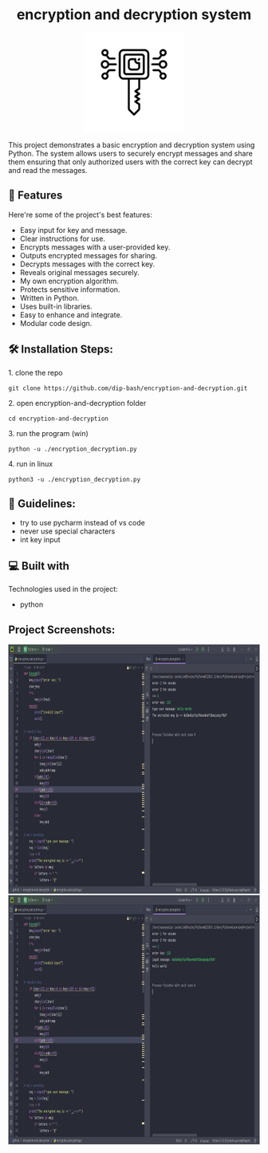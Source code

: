 <h1 align="center" id="title">encryption and decryption system</h1>

<p align="center"><img src="img/encryption-line-icon-icon-for-your-website-mobile-presentation-and-logo-design-vector.jpg" alt="project-image" width="200" height="200/"></p>

<p id="description">This project demonstrates a basic encryption and decryption system using Python. The system allows users to securely encrypt messages and share them ensuring that only authorized users with the correct key can decrypt and read the messages.</p>

  
  
<h2>🧐 Features</h2>

Here're some of the project's best features:

*   Easy input for key and message.
*   Clear instructions for use.
*   Encrypts messages with a user-provided key.
*   Outputs encrypted messages for sharing.
*   Decrypts messages with the correct key.
*   Reveals original messages securely.
*   My own encryption algorithm.
*   Protects sensitive information.
*   Written in Python.
*   Uses built-in libraries.
*   Easy to enhance and integrate.
*   Modular code design.

<h2>🛠️ Installation Steps:</h2>

<p>1. clone the repo</p>

```
git clone https://github.com/dip-bash/encryption-and-decryption.git
```

<p>2. open encryption-and-decryption folder</p>

```
cd encryption-and-decryption
```

<p>3. run the program (win)</p>

```
python -u ./encryption_decryption.py
```

<p>4. run in linux</p>

```
python3 -u ./encryption_decryption.py
```

<h2>🍰 Guidelines:</h2>

* try to use pycharm instead of vs code
* never use special characters
* int key input

  
  
<h2>💻 Built with</h2>

Technologies used in the project:

*   python

<h2>Project Screenshots:</h2>

<img src="img/Screenshot from 2024-05-22 11-22-59.png" alt="project-screenshot" width="1920" height="500/">

<img src="img/Screenshot from 2024-05-22 11-24-00.png" alt="project-screenshot" width="1920" height="500/">
